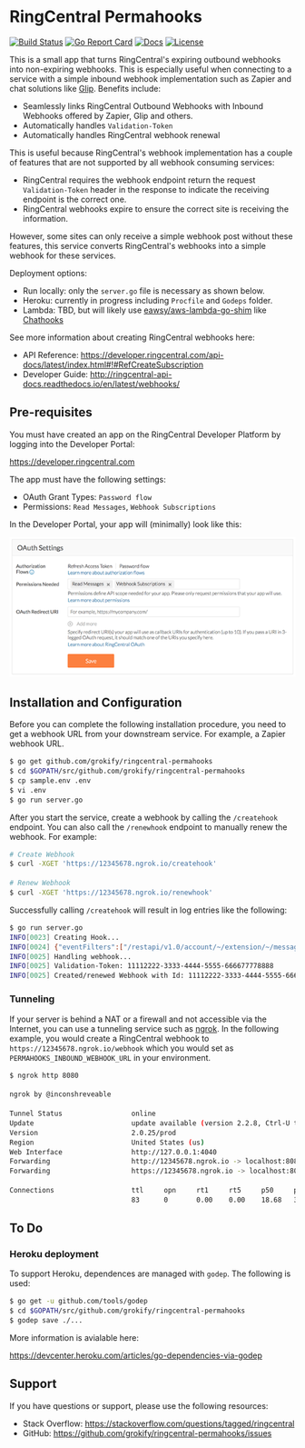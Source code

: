 # RingCentral Permahooks

[![Build Status][build-status-svg]][build-status-link]
[![Go Report Card][goreport-svg]][goreport-link]
[![Docs][docs-godoc-svg]][docs-godoc-link]
[![License][license-svg]][license-link]

This is a small app that turns RingCentral's expiring outbound webhooks into non-expiring webhooks. This is especially useful when connecting to a service with a simple inbound webhook implementation such as Zapier and chat solutions like [Glip](https://glip.com). Benefits include:

* Seamlessly links RingCentral Outbound Webhooks with Inbound Webhooks offered by Zapier, Glip and others.
* Automatically handles `Validation-Token`
* Automatically handles RingCentral webhook renewal

This is useful because RingCentral's webhook implementation has a couple of features that are not supported by all webhook consuming services:

* RingCentral requires the webhook endpoint return the request `Validation-Token` header in the response to indicate the receiving endpoint is the correct one.
* RingCentral webhooks expire to ensure the correct site is receiving the information.

However, some sites can only receive a simple webhook post without these features, this service converts RingCentral's webhooks into a simple webhook for these services.

Deployment options:

* Run locally: only the `server.go` file is necessary as shown below.
* Heroku: currently in progress including `Procfile` and `Godeps` folder.
* Lambda: TBD, but will likely use [eawsy/aws-lambda-go-shim](https://github.com/eawsy/aws-lambda-go-shim) like [Chathooks](https://github.com/grokify/chathooks)

See more information about creating RingCentral webhooks here:

* API Reference: https://developer.ringcentral.com/api-docs/latest/index.html#!#RefCreateSubscription
* Developer Guide: http://ringcentral-api-docs.readthedocs.io/en/latest/webhooks/

## Pre-requisites

You must have created an app on the RingCentral Developer Platform by logging into the Developer Portal:

https://developer.ringcentral.com

The app must have the following settings:

* OAuth Grant Types: `Password flow`
* Permissions: `Read Messages`, `Webhook Subscriptions`

In the Developer Portal, your app will (minimally) look like this:

![](ringcentral-permahooks_app_configuration.png "")

## Installation and Configuration

Before you can complete the following installation procedure, you need to get a webhook URL from your downstream service. For example, a Zapier webhook URL.

```bash
$ go get github.com/grokify/ringcentral-permahooks
$ cd $GOPATH/src/github.com/grokify/ringcentral-permahooks
$ cp sample.env .env
$ vi .env
$ go run server.go
```

After you start the service, create a webhook by calling the `/createhook` endpoint. You can also call the `/renewhook` endpoint to manually renew the webhook. For example:

```bash
# Create Webhook
$ curl -XGET 'https://12345678.ngrok.io/createhook'

# Renew Webhook
$ curl -XGET 'https://12345678.ngrok.io/renewhook'
```

Successfully calling `/createhook` will result in log entries like the following:

```bash
$ go run server.go 
INFO[0023] Creating Hook...                             
INFO[0024] {"eventFilters":["/restapi/v1.0/account/~/extension/~/message-store/instant?type=SMS","/restapi/v1.0/subscription/~?threshold=86400\u0026interval=3600"],"deliveryMode":{"transportType":"WebHook","address":"https://12345678.ngrok.io/webhook"},"expiresIn":604800} 
INFO[0025] Handling webhook...                          
INFO[0025] Validation-Token: 11112222-3333-4444-5555-666677778888 
INFO[0025] Created/renewed Webhook with Id: 11112222-3333-4444-5555-666677778888
```

### Tunneling

If your server is behind a NAT or a firewall and not accessible via the Internet, you can use a tunneling service such as [ngrok](https://ngrok.com/). In the following example, you would create a RingCentral webhook to `https://12345678.ngrok.io/webhook` which you would set as `PERMAHOOKS_INBOUND_WEBHOOK_URL` in your environment.

```bash
$ ngrok http 8080

ngrok by @inconshreveable                                                                             (Ctrl+C to quit)
                                                                                                                      
Tunnel Status                 online                                         
Update                        update available (version 2.2.8, Ctrl-U to update)
Version                       2.0.25/prod                              
Region                        United States (us)                            
Web Interface                 http://127.0.0.1:4040                            
Forwarding                    http://12345678.ngrok.io -> localhost:8080       
Forwarding                    https://12345678.ngrok.io -> localhost:8080

Connections                   ttl     opn     rt1     rt5     p50     p90
                              83      0       0.00    0.00    18.68   301.08
```

## To Do

### Heroku deployment

To support Heroku, dependences are managed with `godep`. The following is used:

```bash
$ go get -u github.com/tools/godep
$ cd $GOPATH/src/github.com/grokify/ringcentral-permahooks
$ godep save ./...
```

More information is avialable here:

https://devcenter.heroku.com/articles/go-dependencies-via-godep

## Support

If you have questions or support, please use the following resources:

* Stack Overflow: https://stackoverflow.com/questions/tagged/ringcentral
* GitHub: https://github.com/grokify/ringcentral-permahooks/issues

 [build-status-svg]: https://api.travis-ci.org/grokify/ringcentral-permahooks.svg?branch=master
 [build-status-link]: https://travis-ci.org/grokify/ringcentral-permahooks
 [goreport-svg]: https://goreportcard.com/badge/github.com/grokify/ringcentral-permahooks
 [goreport-link]: https://goreportcard.com/report/github.com/grokify/ringcentral-permahooks
 [docs-godoc-svg]: https://img.shields.io/badge/docs-godoc-blue.svg
 [docs-godoc-link]: https://godoc.org/github.com/grokify/ringcentral-permahooks
 [license-svg]: https://img.shields.io/badge/license-MIT-blue.svg
 [license-link]: https://github.com/grokify/ringcentral-permahooks/blob/master/LICENSE.md
